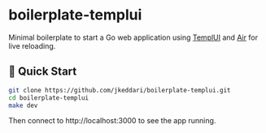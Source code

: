 # boilerplate-templui

Minimal boilerplate to start a Go web application using [TemplUI](https://templui.io) and [Air](https://github.com/cosmtrek/air) for live reloading.

## 🚀 Quick Start

```bash
git clone https://github.com/jkeddari/boilerplate-templui.git
cd boilerplate-templui
make dev
```

Then connect to http://localhost:3000 to see the app running.

